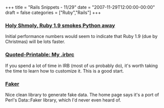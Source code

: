 +++
title = "Rails Snippets - 11/29"
date = "2007-11-29T12:00:00-00:00"
draft = false
categories = ["Ruby","Rails"]
+++

### [Holy Shmoly, Ruby 1.9 smokes Python away](http://antoniocangiano.com/2007/11/28/holy-shmoly-ruby-19-smokes-python-away/)

Initial performance numbers would seem to indicate that Ruby 1.9 (due by
Christmas) will be lots faster.

### [Quoted-Printable: My .irbrc](http://quotedprintable.com/2007/9/13/my-irbrc)

If you spend a lot of time in IRB (most of us probably do), it's worth
taking the time to learn how to customize it. This is a good start.

### [Faker](http://faker.rubyforge.org/rdoc/)

Nice clean library to generate fake data. The home page says it's a port
of Perl's Data::Faker library, which I'd never even heard of.

